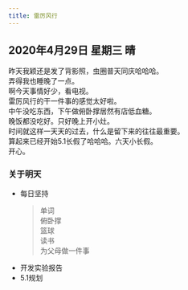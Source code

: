 ```yaml
---
title: 雷厉风行
---
```

## 2020年4月29日 星期三 晴
昨天我颖还是发了背影照，虫圈普天同庆哈哈哈。  
弄得我也睡晚了一点。  
啊今天事情好少，看电视。  
雷厉风行的干一件事的感觉太好啦。  
中午没吃东西，下午做俯卧撑居然有店低血糖。  
晚饭都没吃好。只好晚上开小灶。  
时间就这样一天天的过去，什么是留下来的往往最重要。  
算起来已经开始5.1长假了哈哈哈。六天小长假。  
开心。  
### 关于明天
* 每日坚持
	> 单词  
	> 俯卧撑  
	> 篮球  
	> 读书  
	> 为父母做一件事
* 开发实验报告  
* 5.1规划  